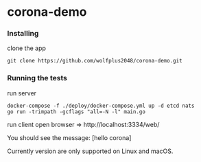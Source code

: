# corona-demo

### Installing
clone the app
```
git clone https://github.com/wolfplus2048/corona-demo.git
```

### Running the tests
run server
```
docker-compose -f ./deploy/docker-compose.yml up -d etcd nats
go run -trimpath -gcflags "all=-N -l" main.go
```
run client
open browser => http://localhost:3334/web/

You should see the message: [hello corona]

Currently version are only supported on Linux and macOS.
